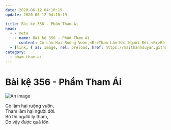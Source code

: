 ```yaml
---
date: 2020-06-12 04:10:19
update: 2020-06-12 04:10:19

title: Bài kệ 356 - Phẩm Tham Ái
head:
  - - meta
    - name: Bài kệ 356 - Phẩm Tham Ái
      content: Cỏ Làm Hại Ruộng Vườn,<Br>Tham Làm Hại Người Đời.<Br>Bố Thí Người Ly Tham,<Br>Do Vậy Được Quả Lớn.<Br>
  - [link, { as: image, rel: preload, href: https://maithanhduyan.github.io/kinh-phap-cu/img/pham-tham-ai/pham-tham-ai-356.jpg }]
category:
  - pham-tham-ai
---
```


# Bài kệ 356 - Phẩm Tham Ái

![An image](/img/pham-tham-ai/pham-tham-ai-356.jpg)

Cỏ làm hại ruộng vườn,<br>Tham làm hại người đời.<br>Bố thí người ly tham,<br>Do vậy được quả lớn.<br>
